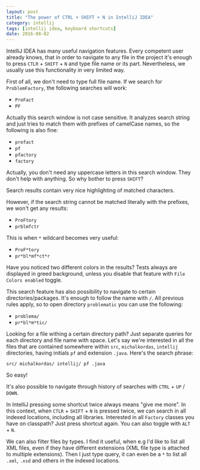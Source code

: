 ```yaml
---
layout: post
title: "The power of CTRL + SHIFT + N in IntelliJ IDEA"
category: intellij
tags: [intellij idea, keyboard shortcuts]
date: 2016-08-02
---
```


IntelliJ IDEA has many useful navigation features. Every competent user already
 knows, that in order to navigate to any file in the project it's enough to
 press `CTLR` + `SHIFT` + `N` and type file name or its part. Nevertheless,
 we usually use this functionality in very limited way.

First of all, we don't need to type full file name. If we search for
 `ProblemFactory`, the following searches will work:

- `ProFact`
- `PF`

Actually this search window is not case sensitive. It analyzes search string and
 just tries to match them with prefixes of camelCase names, so the following is
 also fine:

- `profact`
- `pf`
- `pfactory`
- `factory`

Actually, you don't need any uppercase letters in this search window. They don't
 help with anything. So why bother to press `SHIFT`?

Search results contain very nice highlighting of matched characters.

However, if the search string cannot be matched literally with the prefixes,
 we won't get any results:

- `ProFtory`
- `prblmfctr`

This is when `*` wildcard becomes very useful:

- `ProF*tory`
- `pr*bl*mf*ct*r`

Have you noticed two different colors in the results? Tests always are displayed
 in greed background, unless you disable that feature with `File Colors enabled`
 toggle.

This search feature has also possibility to navigate to certain
 directories/packages. It's enough to follow the name with `/`. All previous
 rules apply, so to open directory `problematic` you can use the following:

- `problema/`
- `pr*bl*m*tic/`

Looking for a file withing a certain directory path? Just separate
 queries for each directory and file name with space. Let's say we're interested
 in all the files that are contained somewhere within `src`, `michalkordas`,
 `intellij` directories, having initials `pf` and extension `.java`. Here's the
 search phrase:

    src/ michalkordas/ intellij/ pf .java

So easy!

It's also possible to navigate through history of searches with `CTRL` +
 `UP` / `DOWN`.

In IntelliJ pressing some shortcut twice always means "give me more". In this
 context, when `CTLR` + `SHIFT` + `N` is pressed twice, we can search in all
 indexed locations, including all libraries. Interested in all `Factory` classes
 you have on classpath? Just press shortcut again. You can also toggle with
 `ALT` + `N`.

We can also filter files by types. I find it useful, when e.g I'd like to list
 all XML files, even if they have different extensions (XML file
 type is attached to multiple extensions). Then I just type query, it can even
 be a `*` to list all `.xml`, `.xsd` and others in the indexed locations.
